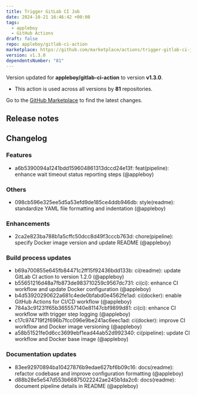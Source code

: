 ```yaml
---
title: Trigger GitLab CI Job
date: 2024-10-21 16:46:42 +00:00
tags:
  - appleboy
  - GitHub Actions
draft: false
repo: appleboy/gitlab-ci-action
marketplace: https://github.com/marketplace/actions/trigger-gitlab-ci-job
version: v1.3.0
dependentsNumber: "81"
---
```



Version updated for **appleboy/gitlab-ci-action** to version **v1.3.0**.
- This action is used across all versions by **81** repositories.

Go to the [GitHub Marketplace](https://github.com/marketplace/actions/trigger-gitlab-ci-job) to find the latest changes.

## Release notes

## Changelog
### Features
* a6b5390094a1241bdd159604861313dccd24e13f: feat(pipeline): enhance wait timeout status reporting steps (@appleboy)
### Others
* 098cb596e325ee5d5a53efd9de185ce4ddb946db: style(readme): standardize YAML file formatting and indentation (@appleboy)
### Enhancements
* 2ca2e823ba788b1a5cffc50dcc8d49f3cccb763d: chore(pipeline): specify Docker image version and update README (@appleboy)
### Build process updates
* b69a700855e645fb84471c2ff15f92436bdd133b: ci(readme): update GitLab CI action to version 1.2.0 (@appleboy)
* b55651216d48a7fb873de983710259c9567dc731: ci(ci): enhance CI workflow and update Docker configuration (@appleboy)
* b4d53920290622a681c4ede0bfabd0e4562fe1ad: ci(docker): enable GitHub Actions for CI/CD workflow (@appleboy)
* 784a3c91231f65b365557140e81147cbf9899d81: ci(ci): enhance CI workflow with trigger step logging (@appleboy)
* c17c974719f2f696b7fcc096e9be241ac6eec1ad: ci(docker): improve CI workflow and Docker image versioning (@appleboy)
* a58b51521fe0d6cc3699ebf1ead44ab52d992340: ci(pipeline): update CI workflow and Docker base image (@appleboy)
### Documentation updates
* 83ee92970894ba10427876b9edae627bf6b09c16: docs(readme): refactor codebase and improve configuration formatting (@appleboy)
* d88b28e5e547d553b66875022242ae245b1da2c6: docs(readme): document pipeline details in README (@appleboy)



